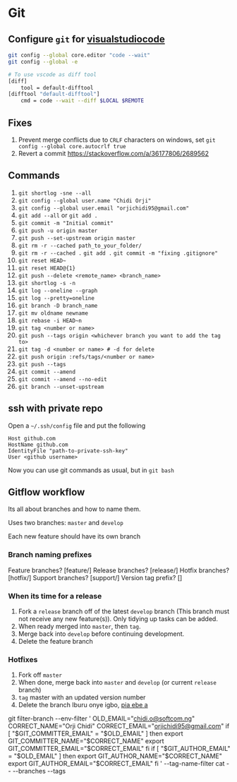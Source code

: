 # Git

## Configure `git` for [visualstudiocode](https://stackoverflow.com/questions/30024353/how-to-use-visual-studio-code-as-default-editor-for-git)

```bash
git config --global core.editor "code --wait"
git config --global -e

# To use vscode as diff tool
[diff]
    tool = default-difftool
[difftool "default-difftool"]
    cmd = code --wait --diff $LOCAL $REMOTE
```

## Fixes

1. Prevent merge conflicts due to `CRLF` characters on windows, set `git config --global core.autocrlf true`
1. Revert a commit https://stackoverflow.com/a/36177806/2689562

## Commands

1. `git shortlog -sne --all`
1. `git config --global user.name "Chidi Orji"`
1. `git config --global user.email "orjichidi95@gmail.com"`
1. `git add --all` or `git add .`
1. `git commit -m "Initial commit"`
1. `git push -u origin master`
1. `git push --set-upstream origin master`
1. `git rm -r --cached path_to_your_folder/`
1. `git rm -r --cached .` `git add .` `git commit -m "fixing .gitignore"`
1. `git reset HEAD~`
1. `git reset HEAD@{1}`
1. `git push --delete <remote_name> <branch_name>`
1. `git shortlog -s -n`
1. `git log --oneline --graph`
1. `git log --pretty=oneline`
1. `git branch -D branch_name`
1. `git mv oldname newname`
1. `git rebase -i HEAD~n`
1. `git tag <number or name>`
1. `git push --tags origin <whichever branch you want to add the tag to>`
1. `git tag -d <number or name> # -d for delete`
1. `git push origin :refs/tags/<number or name>`
1. `git push --tags`
1. `git commit --amend`
1. `git commit --amend --no-edit`
1. `git branch --unset-upstream`

## ssh with private repo

Open a `~/.ssh/config` file and put the following

```
Host github.com
HostName github.com
IdentityFile "path-to-private-ssh-key"
User <github username>
```

Now you can use git commands as usual, but in `git bash`

## Gitflow workflow

Its all about branches and how to name them.

Uses two branches: `master` and `develop`

Each new feature should have its own branch

### Branch naming prefixes

Feature branches? [feature/]
Release branches? [release/]
Hotfix branches? [hotfix/]
Support branches? [support/]
Version tag prefix? []

### When its time for a release

1. Fork a `release` branch off of the latest `develop` branch (This branch must not receive any new feature(s)). Only tidying up tasks can be added.
1. When ready merged into `master`, then `tag`.
1. Merge back into `develop` before continuing development.
1. Delete the feature branch

### Hotfixes

1. Fork off `master`
1. When done, merge back into `master` and `develop` (or current `release` branch)
1. `tag` master with an updated version number
1. Delete the branch
Iburu onye igbo, [pia ebe a](igbo/oti.md)

git filter-branch --env-filter '
OLD_EMAIL="chidi.o@softcom.ng"
CORRECT_NAME="Orji Chidi"
CORRECT_EMAIL="orjichidi95@gmail.com"
if [ "$GIT_COMMITTER_EMAIL" = "$OLD_EMAIL" ]
then
    export GIT_COMMITTER_NAME="$CORRECT_NAME"
    export GIT_COMMITTER_EMAIL="$CORRECT_EMAIL"
fi
if [ "$GIT_AUTHOR_EMAIL" = "$OLD_EMAIL" ]
then
    export GIT_AUTHOR_NAME="$CORRECT_NAME"
    export GIT_AUTHOR_EMAIL="$CORRECT_EMAIL"
fi
' --tag-name-filter cat -- --branches --tags
